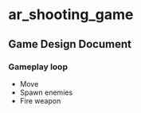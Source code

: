 # ar_shooting_game

## Game Design Document

### Gameplay loop

- Move
- Spawn enemies
- Fire weapon